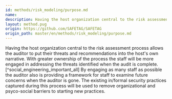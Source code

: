 ```yaml
---
id: methods/risk_modeling/purpose.md
name: 
description: Having the host organization central to the risk assessment process allows the auditor to put their threats and recommendations into the host's own narrative. With greater ownership of the process the staff will be more engaged in...
layout: method.pug
origin: https://github.com/SAFETAG/SAFETAG
origin_path: master/en/methods/risk_modeling/purpose.md
---
```


Having the host organization central to the risk assessment process allows the auditor to put their threats and recommendations into the host's own narrative. With greater ownership of the process the staff will be more engaged in addressing the threats identified when the audit is complete. [^social_engineering_important_all] By engaging as many staff as possible the auditor also is providing a framework for staff to examine future concerns when the auditor is gone. The existing in/formal security practices captured during this process will be used to remove organizational and psyco-social barriers to starting new practices.


